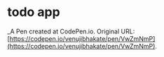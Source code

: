 # todo app
 _A Pen created at CodePen.io. Original URL: [https://codepen.io/venujibhakate/pen/VwZmNmP](https://codepen.io/venujibhakate/pen/VwZmNmP).

 